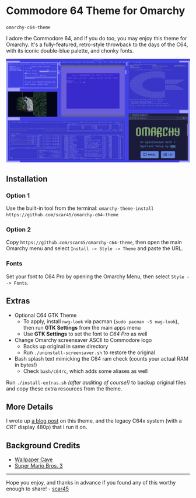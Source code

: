 # Commodore 64 Theme for Omarchy
`omarchy-c64-theme`

I adore the Commodore 64, and if you do too, you may enjoy this theme for Omarchy. It's a fully-featured, retro-style throwback to the days of the C64, with its iconic double-blue palette, and chonky fonts.

![C64 Omarchy Theme Screenshot](theme.png)

## Installation

### Option 1

Use the built-in tool from the terminal:
`omarchy-theme-install https://github.com/scar45/omarchy-c64-theme`

### Option 2

Copy `https://github.com/scar45/omarchy-c64-theme`, then open the main Omarchy menu and select `Install -> Style -> Theme` and paste the URL.

### Fonts

Set your font to C64 Pro by opening the Omarchy Menu, then select `Style --> Fonts`.

## Extras

- Optional C64 GTK Theme
  - To apply, install `nwg-look` via pacman (`sudo pacman -S nwg-look`), then run **GTK Settings** from the main apps menu
  - Use **GTK Settings** to set the font to *C64 Pro* as well
- Change Omarchy screensaver ASCII to Commodore logo
  - Backs up original in same directory
  - Run `./uninstall-screensaver.sh` to restore the original
- Bash splash text mimicking the C64 ram check (counts your actual RAM in bytes!)
  - Check `bash/c64rc`, which adds some aliases as well

Run `./install-extras.sh` _(after auditing of course!)_ to backup original files and copy these extra resources from the theme.

## More Details

I wrote up [a blog post](https://george.merloc.co/posts/omarchy-c64x/) on this theme, and the legacy C64x system (with a _CRT_ display 480p) that I run it on.

## Background Credits

- [Wallpaper Cave](https://wallpapercave.com/commodore-64-wallpapers)
- [Super Mario Bros. 3](https://rockybergen.com/whatsnew/2016/8/27/commodore-64-super-mario-bros-3-loader-graphic)

---

Hope you enjoy, and thanks in advance if you found any of this worthy enough to share! - [scar45](https://george.merloc.co/posts/omarchy-c64x/)